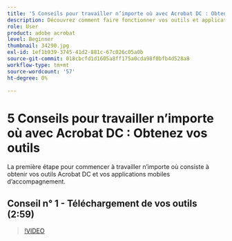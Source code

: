 ```yaml
---
title: '5 Conseils pour travailler n’importe où avec Acrobat DC : Obtenez vos outils'
description: Découvrez comment faire fonctionner vos outils et applications mobiles d’accompagnement Acrobat DC, où que vous soyez
role: User
product: adobe acrobat
level: Beginner
thumbnail: 34290.jpg
exl-id: 1ef1b939-3745-41d2-881c-67c026c05a0b
source-git-commit: 018cbcfd1d1605a8ff175a0cda98f0bfb4d528a8
workflow-type: tm+mt
source-wordcount: '57'
ht-degree: 0%

---
```


# 5 Conseils pour travailler n’importe où avec Acrobat DC : Obtenez vos outils

La première étape pour commencer à travailler n’importe où consiste à obtenir vos outils Acrobat DC et vos applications mobiles d’accompagnement.

## Conseil n° 1 - Téléchargement de vos outils (2:59)

>[!VIDEO](https://video.tv.adobe.com/v/34290)

